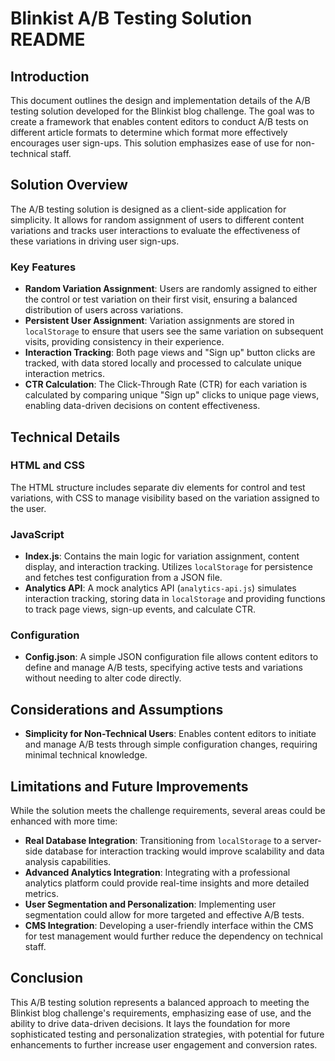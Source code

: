 # Blinkist A/B Testing Solution README

## Introduction

This document outlines the design and implementation details of the A/B testing solution developed for the Blinkist blog challenge. The goal was to create a framework that enables content editors to conduct A/B tests on different article formats to determine which format more effectively encourages user sign-ups. This solution emphasizes ease of use for non-technical staff.

## Solution Overview

The A/B testing solution is designed as a client-side application for simplicity. It allows for random assignment of users to different content variations and tracks user interactions to evaluate the effectiveness of these variations in driving user sign-ups.

### Key Features

- **Random Variation Assignment**: Users are randomly assigned to either the control or test variation on their first visit, ensuring a balanced distribution of users across variations.
- **Persistent User Assignment**: Variation assignments are stored in `localStorage` to ensure that users see the same variation on subsequent visits, providing consistency in their experience.
- **Interaction Tracking**: Both page views and "Sign up" button clicks are tracked, with data stored locally and processed to calculate unique interaction metrics.
- **CTR Calculation**: The Click-Through Rate (CTR) for each variation is calculated by comparing unique "Sign up" clicks to unique page views, enabling data-driven decisions on content effectiveness.

## Technical Details

### HTML and CSS

The HTML structure includes separate div elements for control and test variations, with CSS to manage visibility based on the variation assigned to the user.

### JavaScript

- **Index.js**: Contains the main logic for variation assignment, content display, and interaction tracking. Utilizes `localStorage` for persistence and fetches test configuration from a JSON file.
- **Analytics API**: A mock analytics API (`analytics-api.js`) simulates interaction tracking, storing data in `localStorage` and providing functions to track page views, sign-up events, and calculate CTR.

### Configuration

- **Config.json**: A simple JSON configuration file allows content editors to define and manage A/B tests, specifying active tests and variations without needing to alter code directly.

## Considerations and Assumptions

- **Simplicity for Non-Technical Users**: Enables content editors to initiate and manage A/B tests through simple configuration changes, requiring minimal technical knowledge.

## Limitations and Future Improvements

While the solution meets the challenge requirements, several areas could be enhanced with more time:

- **Real Database Integration**: Transitioning from `localStorage` to a server-side database for interaction tracking would improve scalability and data analysis capabilities.
- **Advanced Analytics Integration**: Integrating with a professional analytics platform could provide real-time insights and more detailed metrics.
- **User Segmentation and Personalization**: Implementing user segmentation could allow for more targeted and effective A/B tests.
- **CMS Integration**: Developing a user-friendly interface within the CMS for test management would further reduce the dependency on technical staff.

## Conclusion

This A/B testing solution represents a balanced approach to meeting the Blinkist blog challenge's requirements, emphasizing ease of use, and the ability to drive data-driven decisions. It lays the foundation for more sophisticated testing and personalization strategies, with potential for future enhancements to further increase user engagement and conversion rates.
